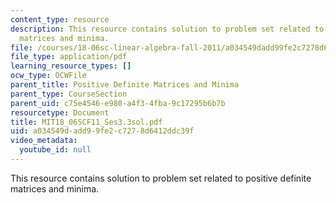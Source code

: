 ```yaml
---
content_type: resource
description: This resource contains solution to problem set related to positive definite
  matrices and minima.
file: /courses/18-06sc-linear-algebra-fall-2011/a034549dadd99fe2c7278d6412ddc39f_MIT18_06SCF11_Ses3.3sol.pdf
file_type: application/pdf
learning_resource_types: []
ocw_type: OCWFile
parent_title: Positive Definite Matrices and Minima
parent_type: CourseSection
parent_uid: c75e4546-e980-a4f3-4fba-9c17295b6b7b
resourcetype: Document
title: MIT18_06SCF11_Ses3.3sol.pdf
uid: a034549d-add9-9fe2-c727-8d6412ddc39f
video_metadata:
  youtube_id: null
---
```

This resource contains solution to problem set related to positive definite matrices and minima.